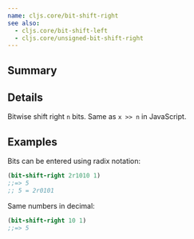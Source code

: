 ```yaml
---
name: cljs.core/bit-shift-right
see also:
  - cljs.core/bit-shift-left
  - cljs.core/unsigned-bit-shift-right
---
```


## Summary

## Details

Bitwise shift right `n` bits.  Same as `x >> n` in JavaScript.

## Examples

Bits can be entered using radix notation:

```clj
(bit-shift-right 2r1010 1)
;;=> 5
;; 5 = 2r0101
```

Same numbers in decimal:

```clj
(bit-shift-right 10 1)
;;=> 5
```
